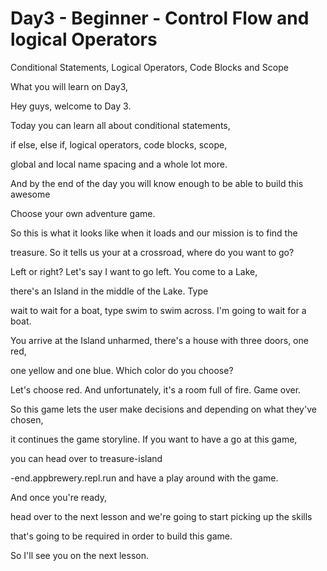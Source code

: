 # Day3 - Beginner - Control Flow and logical Operators
Conditional Statements, Logical Operators, Code Blocks and Scope

What you will learn on Day3, 

Hey guys, welcome to Day 3.

Today you can learn all about conditional statements,

if else, else if, logical operators, code blocks, scope,

global and local name spacing and a whole lot more.

And by the end of the day you will know enough to be able to build this awesome

Choose your own adventure game.

So this is what it looks like when it loads and our mission is to find the

treasure. So it tells us your at a crossroad, where do you want to go?

Left or right? Let's say I want to go left. You come to a Lake,

there's an Island in the middle of the Lake. Type

wait to wait for a boat, type swim to swim across. I'm going to wait for a boat.

You arrive at the Island unharmed, there's a house with three doors, one red,

one yellow and one blue. Which color do you choose?

Let's choose red. And unfortunately, it's a room full of fire. Game over.

So this game lets the user make decisions and depending on what they've chosen,

it continues the game storyline. If you want to have a go at this game,

you can head over to treasure-island

-end.appbrewery.repl.run and have a play around with the game.

And once you're ready,

head over to the next lesson and we're going to start picking up the skills

that's going to be required in order to build this game.

So I'll see you on the next lesson.